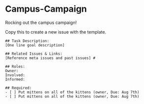 # Campus-Campaign
Rocking out the campus campaign!

Copy this to create a new issue with the template.

```
## Task Description: 
[One line goal description] 

## Related Issues & Links: 
[Reference meta issues and past issues] #

## Roles:
Owner: 
Involved: 
Informed: 

## Required: 
- [ ] Put mittens on all of the kittens (owner, Due: Aug 7th) 
- [ ] Put mittens on all of the kittens (owner, Due: Aug 7th) 

```
